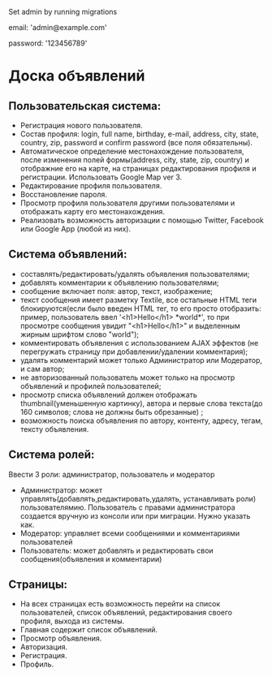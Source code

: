 <p> Set admin by running migrations </p>
<p> email: 'admin@example.com' </p>
<p> password: '123456789' </p>
<h1> Доска объявлений </h1>
<h2> Пользовательская система: </h2>
<ul>
  <li> Регистрация нового пользователя.</li>
  <li> Состав профиля: login, full name, birthday, e-mail, address, city, state, country, zip, password и confirm password (все поля обязательны).</li>
  <li> Автоматическое определение местонахождение пользователя, после изменения полей формы(address, city, state, zip, country) и отображние его на карте, на страницах редактирования профиля и регистрации. Использовать Google Map ver 3.</li>
  <li> Редактирование профиля пользователя.</li>
  <li> Восстановление пароля. </li>
  <li> Просмотр профиля пользователя другими пользователями и отображать карту его местонахождения.</li>
  <li> Реализовать возможность авторизации с помощью Twitter, Facebook или Google App (любой из них).</li>
</ul>

<h2> Система объявлений:</h2>
<ul>
  <li> составлять/редактировать/удалять объявления пользователями;</li>
  <li> добавлять комментарии к объявлению пользователями;</li>
  <li> сообщение включает поля: автор, текст, изображение;</li>
  <li> текст сообщения имеет разметку Textile, все остальные HTML теги блокируются(если было введен HTML тег, то его просто отобразить: пример, пользователь ввел '&lt;h1&gt;Hello&lt;/h1&gt; *world*', то при просмотре сообщения увидит "&lt;h1&gt;Hello&lt;/h1&gt;" и выделенным жирным шрифтом слово "world");</li>
  <li>комментировать объявления с использованием AJAX эффектов (не перегружать страницу при добавлении/удалении комментария);</li>
  <li> удалять комментарий может только Администратор или Модератор, и сам автор;</li>
  <li> не авторизованный пользователь может только на просмотр объявлений и профилей пользователей;</li>
  <li> просмотр списка объявлений должен отображать thumbnail(уменьшенную картинку), автора и первые слова текста(до 160 символов; слова не должны быть обрезанные) ;</li>
  <li> возможность поиска объявления по автору, контенту, адресу, тегам, тексту объявления.</li>
</ul>
<h2>Система ролей:</h2>
<p> Ввести 3 роли: администратор, пользователь и модератор</p>
<ul>
  <li>Администратор: может управлять(добавлять,редактировать,удалять, устанавливать роли) пользователямию. Пользователь с правами администратора создается вручную из консоли или при миграции. Нужно указать как.</li>
  <li> Модератор: управляет всеми сообщениями и комментариями пользователей</li>
  <li> Пользователь: может добавлять и редактировать свои сообщения(объявления и комментарии)</li>
</ul>
<h2>Страницы:</h2>
<ul>
  <li> На всех страницах есть возможность перейти на список пользователей, список объявлений, редактирования своего профиля, выхода из системы.</li>
  <li> Главная содержит список объявлений.</li>
  <li> Просмотр объявления.</li>
  <li> Авторизация.</li>
  <li> Регистрация.</li>
  <li> Профиль.</li>


